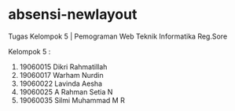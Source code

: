 # absensi-newlayout
Tugas Kelompok 5 | Pemograman Web
Teknik Informatika Reg.Sore

Kelompok 5 :
1. 19060015 Dikri Rahmatillah
2. 19060017 Warham Nurdin
3. 19060022 Lavinda Aesha
4. 19060025 A Rahman Setia N
5. 19060035 Silmi Muhammad M R

